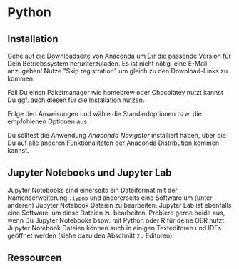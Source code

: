 # Python

## Installation
Gehe auf die [Downloadseite von Anaconda](https://www.anaconda.com/download) um Dir die passende Version für Dein Betriebssystem herunterzuladen. Es ist nicht nötig, eine E-Mail anzugeben! Nutze "Skip registration" um gleich zu den Download-Links zu kommen.

Fall Du einen Paketmanager wie homebrew oder Chocolatey nutzt kannst Du ggf. auch diesen für die Installation nutzen.

Folge den Anweisungen und wähle die Standardoptionen bzw. die empfohlenen Optionen aus.

Du solltest die Anwendung *Anaconda Navigator* installiert haben, über die Du auf alle anderen Funktionalitäten der Anaconda Distribution kommen kannst.

## Jupyter Notebooks und Jupyter Lab
Jupyter Notebooks sind einerseits ein Dateiformat mit der Namenserweiterung `.iypnb` und andererseits eine Software um (unter anderen) Jupyter Notebook Dateien zu bearbeiten. Jupyter Lab ist ebenfalls eine Software, um diese Dateien zu bearbeiten. Probiere gerne beide aus, wenn Du Jupyter Notebooks bspw. mit Python oder R für deine OER nutzt. Jupyter Notebook Dateien können auch in einigen Texteditoren und IDEs geöffnet werden (siehe dazu den Abschnitt zu Editoren). 

## Ressourcen
